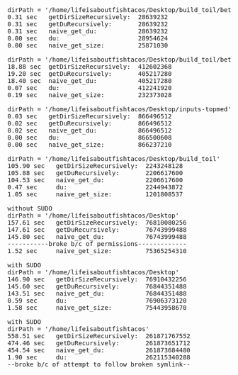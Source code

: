 <pre>
dirPath = '/home/lifeisaboutfishtacos/Desktop/build_toil/betterJobDebugging/push/toil'
0.31 sec   getDirSizeRecursively:  28639232
0.31 sec   getDuRecursively:       28639232
0.31 sec   naive_get_du:           28639232
0.00 sec   du:                     28954624
0.00 sec   naive_get_size:         25871030

dirPath = '/home/lifeisaboutfishtacos/Desktop/build_toil/betterJobDebugging'
18.88 sec  getDirSizeRecursively:  412602368
19.20 sec  getDuRecursively:       405217280
18.40 sec  naive_get_du:           405217280
0.07 sec   du:                     412241920
0.19 sec   naive_get_size:         232373028

dirPath = '/home/lifeisaboutfishtacos/Desktop/inputs-topmed'
0.03 sec   getDirSizeRecursively:  866496512
0.02 sec   getDuRecursively:       866496512
0.02 sec   naive_get_du:           866496512
0.00 sec   du:                     866500608
0.00 sec   naive_get_size:         866237210

dirPath = '/home/lifeisaboutfishtacos/Desktop/build_toil'
105.90 sec   getDirSizeRecursively:  2243248128
105.88 sec   getDuRecursively:       2206617600
104.53 sec   naive_get_du:           2206617600
0.47 sec     du:                     2244943872
1.05 sec     naive_get_size:         1201808537

without SUDO
dirPath = '/home/lifeisaboutfishtacos/Desktop'
157.61 sec   getDirSizeRecursively:  76810080256
147.61 sec   getDuRecursively:       76743999488
145.80 sec   naive_get_du:           76743999488
-----------broke b/c of permissions-------------
1.52 sec     naive_get_size:         75365254310

with SUDO
dirPath = '/home/lifeisaboutfishtacos/Desktop'
146.90 sec   getDirSizeRecursively:  76910432256
145.60 sec   getDuRecursively:       76844351488
143.51 sec   naive_get_du:           76844351488
0.59 sec     du:                     76906373120
1.58 sec     naive_get_size:         75443958670

with SUDO
dirPath = '/home/lifeisaboutfishtacos'
558.51 sec   getDirSizeRecursively:  261871767552
474.46 sec   getDuRecursively:       261873651712
454.54 sec   naive_get_du:           261873684480
1.90 sec     du:                     262115340288
--broke b/c of attempt to follow broken symlink--
</pre>

